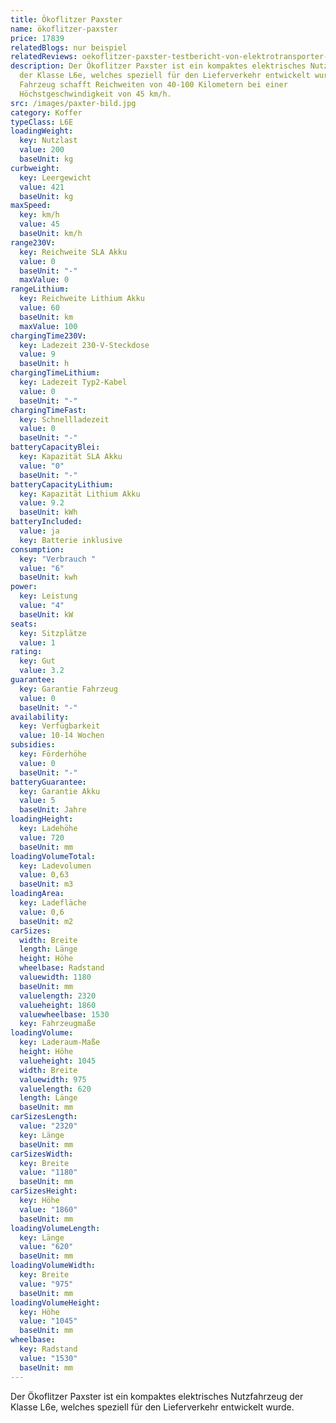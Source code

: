 ```yaml
---
title: Ökoflitzer Paxster
name: ökoflitzer-paxster
price: 17839
relatedBlogs: nur beispiel
relatedReviews: oekoflitzer-paxster-testbericht-von-elektrotransporter-vergleich
description: Der Ökoflitzer Paxster ist ein kompaktes elektrisches Nutzfahrzeug
  der Klasse L6e, welches speziell für den Lieferverkehr entwickelt wurde. Das
  Fahrzeug schafft Reichweiten von 40-100 Kilometern bei einer
  Höchstgeschwindigkeit von 45 km/h.
src: /images/paxter-bild.jpg
category: Koffer
typeClass: L6E
loadingWeight:
  key: Nutzlast
  value: 200
  baseUnit: kg
curbweight:
  key: Leergewicht
  value: 421
  baseUnit: kg
maxSpeed:
  key: km/h
  value: 45
  baseUnit: km/h
range230V:
  key: Reichweite SLA Akku
  value: 0
  baseUnit: "-"
  maxValue: 0
rangeLithium:
  key: Reichweite Lithium Akku
  value: 60
  baseUnit: km
  maxValue: 100
chargingTime230V:
  key: Ladezeit 230-V-Steckdose
  value: 9
  baseUnit: h
chargingTimeLithium:
  key: Ladezeit Typ2-Kabel
  value: 0
  baseUnit: "-"
chargingTimeFast:
  key: Schnellladezeit
  value: 0
  baseUnit: "-"
batteryCapacityBlei:
  key: Kapazität SLA Akku
  value: "0"
  baseUnit: "-"
batteryCapacityLithium:
  key: Kapazität Lithium Akku
  value: 9.2
  baseUnit: kWh
batteryIncluded:
  value: ja
  key: Batterie inklusive
consumption:
  key: "Verbrauch "
  value: "6"
  baseUnit: kwh
power:
  key: Leistung
  value: "4"
  baseUnit: kW
seats:
  key: Sitzplätze
  value: 1
rating:
  key: Gut
  value: 3.2
guarantee:
  key: Garantie Fahrzeug
  value: 0
  baseUnit: "-"
availability:
  key: Verfügbarkeit
  value: 10-14 Wochen
subsidies:
  key: Förderhöhe
  value: 0
  baseUnit: "-"
batteryGuarantee:
  key: Garantie Akku
  value: 5
  baseUnit: Jahre
loadingHeight:
  key: Ladehöhe
  value: 720
  baseUnit: mm
loadingVolumeTotal:
  key: Ladevolumen
  value: 0,63
  baseUnit: m3
loadingArea:
  key: Ladefläche
  value: 0,6
  baseUnit: m2
carSizes:
  width: Breite
  length: Länge
  height: Höhe
  wheelbase: Radstand
  valuewidth: 1180
  baseUnit: mm
  valuelength: 2320
  valueheight: 1860
  valuewheelbase: 1530
  key: Fahrzeugmaße
loadingVolume:
  key: Laderaum-Maße
  height: Höhe
  valueheight: 1045
  width: Breite
  valuewidth: 975
  valuelength: 620
  length: Länge
  baseUnit: mm
carSizesLength:
  value: "2320"
  key: Länge
  baseUnit: mm
carSizesWidth:
  key: Breite
  value: "1180"
  baseUnit: mm
carSizesHeight:
  key: Höhe
  value: "1860"
  baseUnit: mm
loadingVolumeLength:
  key: Länge
  value: "620"
  baseUnit: mm
loadingVolumeWidth:
  key: Breite
  value: "975"
  baseUnit: mm
loadingVolumeHeight:
  key: Höhe
  value: "1045"
  baseUnit: mm
wheelbase:
  key: Radstand
  value: "1530"
  baseUnit: mm
---
```

Der Ökoflitzer Paxster ist ein kompaktes elektrisches Nutzfahrzeug der Klasse L6e, welches speziell für den Lieferverkehr entwickelt wurde.